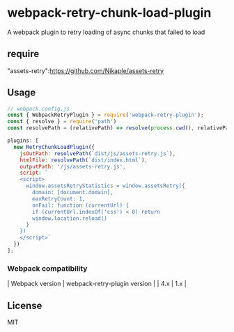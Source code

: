 # webpack-retry-chunk-load-plugin

A webpack plugin to retry loading of async chunks that failed to load

## require

"assets-retry":https://github.com/Nikaple/assets-retry

## Usage

```javascript
// webpack.config.js
const { WebpackRetryPlugin } = require('webpack-retry-plugin');
const { resolve } = require('path')
const resolvePath = (relativePath) => resolve(process.cwd(), relativePath)

plugins: [
  new RetryChunkLoadPlugin({
    jsOutPath: resolvePath(`dist/js/assets-retry.js`),
    htmlFile: resolvePath(`dist/index.html`),
    outputPath: '/js/assets-retry.js',
    script: `
    <script>
      window.assetsRetryStatistics = window.assetsRetry({
        domain: [document.domain],
        maxRetryCount: 1,
        onFail: function (currentUrl) {
        if (currentUrl.indexOf('css') < 0) return
        window.location.reload()
      }
    })
    </script>`
  })
];
```

### Webpack compatibility

| Webpack version  | webpack-retry-plugin version                                |
| 4.x              | 1.x |

## License

MIT
